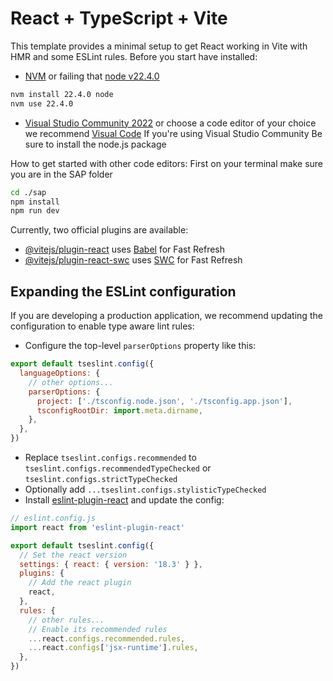 # React + TypeScript + Vite

This template provides a minimal setup to get React working in Vite with HMR and some ESLint rules.
 Before you start have installed:
 - [NVM](https://github.com/nvm-sh/nvm) or failing that [node v22.4.0](https://nodejs.org/en/blog/release/v22.4.0)
 ```bash
nvm install 22.4.0 node
nvm use 22.4.0
 ```
 - [Visual Studio Community 2022](https://apps.microsoft.com/store/detail/XPDCFJDKLZJLP8?ocid=pdpshare) or choose a code editor of your choice we recommend [Visual Code](https://apps.microsoft.com/store/detail/XP9KHM4BK9FZ7Q?ocid=pdpshare)
  If you're using Visual Studio Community
  Be sure to install the node.js package 
 
 How to get started with other code editors:
 First on your terminal make sure you are in the SAP folder
 ```bash
cd ./sap
npm install
npm run dev
 ```
Currently, two official plugins are available:
- [@vitejs/plugin-react](https://github.com/vitejs/vite-plugin-react/blob/main/packages/plugin-react/README.md) uses [Babel](https://babeljs.io/) for Fast Refresh
- [@vitejs/plugin-react-swc](https://github.com/vitejs/vite-plugin-react-swc) uses [SWC](https://swc.rs/) for Fast Refresh

## Expanding the ESLint configuration

If you are developing a production application, we recommend updating the configuration to enable type aware lint rules:

- Configure the top-level `parserOptions` property like this:

```js
export default tseslint.config({
  languageOptions: {
    // other options...
    parserOptions: {
      project: ['./tsconfig.node.json', './tsconfig.app.json'],
      tsconfigRootDir: import.meta.dirname,
    },
  },
})
```

- Replace `tseslint.configs.recommended` to `tseslint.configs.recommendedTypeChecked` or `tseslint.configs.strictTypeChecked`
- Optionally add `...tseslint.configs.stylisticTypeChecked`
- Install [eslint-plugin-react](https://github.com/jsx-eslint/eslint-plugin-react) and update the config:

```js
// eslint.config.js
import react from 'eslint-plugin-react'

export default tseslint.config({
  // Set the react version
  settings: { react: { version: '18.3' } },
  plugins: {
    // Add the react plugin
    react,
  },
  rules: {
    // other rules...
    // Enable its recommended rules
    ...react.configs.recommended.rules,
    ...react.configs['jsx-runtime'].rules,
  },
})
```

